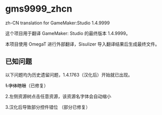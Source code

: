 # gms9999_zhcn
zh-CN translation for GameMaker:Studio 1.4.9999

这个项目用于翻译 GameMaker: Studio 的最终版本 1.4.9999。

本项目使用 OmegaT 进行外部翻译，Sisulizer 导入翻译结果后生成最终文件。

## 已知问题

以下问题均为历史遗留问题，1.4.1763（汉化后）开始就已出现。

~~1.字体瞎眼~~（已修复）

2.左侧资源树点击任意资源，该资源名字体会自动缩小

3.汉化后导致部分控件错位 （部分已修复）

